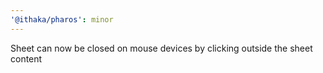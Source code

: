 ```yaml
---
'@ithaka/pharos': minor
---
```


Sheet can now be closed on mouse devices by clicking outside the sheet content
